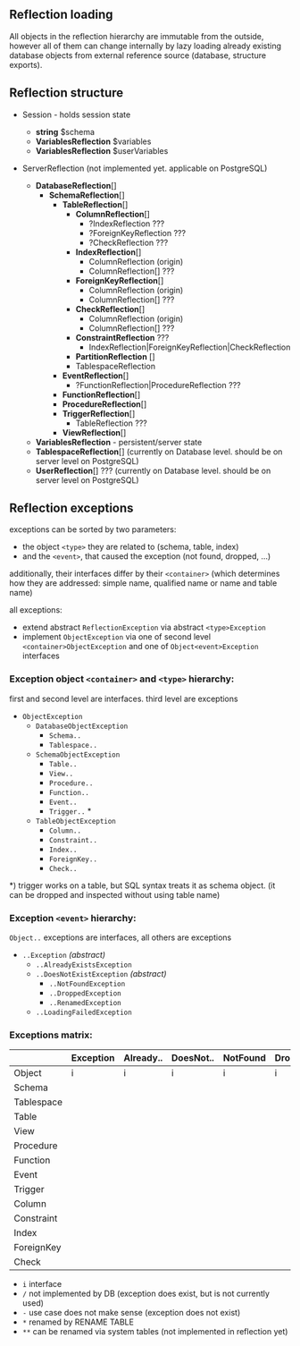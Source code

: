 
## Reflection loading

All objects in the reflection hierarchy are immutable from the outside, however all of them can change internally by 
lazy loading already existing database objects from external reference source (database, structure exports).



## Reflection structure

- Session - holds session state
    - **string** $schema
    - **VariablesReflection** $variables
    - **VariablesReflection** $userVariables

- ServerReflection (not implemented yet. applicable on PostgreSQL)
    - **DatabaseReflection**[]
        - **SchemaReflection**[]
            - **TableReflection**[]
                - **ColumnReflection**[]
                    - ?IndexReflection ???
                    - ?ForeignKeyReflection ???
                    - ?CheckReflection ???
                - **IndexReflection**[]
                    - ColumnReflection (origin)
                    - ColumnReflection[] ???
                - **ForeignKeyReflection**[]
                    - ColumnReflection (origin)
                    - ColumnReflection[] ???
                - **CheckReflection**[]
                    - ColumnReflection (origin)
                    - ColumnReflection[] ???
                - **ConstraintReflection** ???
                    - IndexReflection|ForeignKeyReflection|CheckReflection
                - **PartitionReflection** []
                - TablespaceReflection
            - **EventReflection**[]
                - ?FunctionReflection|ProcedureReflection ???
            - **FunctionReflection**[]
            - **ProcedureReflection**[]
            - **TriggerReflection**[]
                - TableReflection ???
            - **ViewReflection**[]
    - **VariablesReflection** - persistent/server state
    - **TablespaceReflection**[] (currently on Database level. should be on server level on PostgreSQL)
    - **UserReflection**[] ??? (currently on Database level. should be on server level on PostgreSQL)


## Reflection exceptions

exceptions can be sorted by two parameters:
 - the object `<type>` they are related to (schema, table, index)
 - and the `<event>`, that caused the exception (not found, dropped, ...)

additionally, their interfaces differ by their `<container>` (which determines how they are addressed: simple name, qualified name or name and table name)

all exceptions:
 - extend abstract `ReflectionException` via abstract `<type>Exception`
 - implement `ObjectException` via one of second level `<container>ObjectException` and one of `Object<event>Exception` interfaces


### Exception object `<container>` and `<type>` hierarchy:

first and second level are interfaces. third level are exceptions

- `ObjectException`
  - `DatabaseObjectException`
    - `Schema..`
    - `Tablespace..`
  - `SchemaObjectException`
    - `Table..`
    - `View..`
    - `Procedure..`
    - `Function..`
    - `Event..`
    - `Trigger..` *
  - `TableObjectException`
    - `Column..`
    - `Constraint..`
    - `Index..`
    - `ForeignKey..`
    - `Check..`

*) trigger works on a table, but SQL syntax treats it as schema object.
 (it can be dropped and inspected without using table name)


### Exception `<event>` hierarchy:
`Object..` exceptions are interfaces, all others are exceptions

- `..Exception` *(abstract)*
  - `..AlreadyExistsException`
  - `..DoesNotExistException` *(abstract)*
    - `..NotFoundException`
    - `..DroppedException`
    - `..RenamedException`
  - `..LoadingFailedException`


### Exceptions matrix:

|            | Exception | Already.. | DoesNot.. | NotFound | Dropped | Renamed | Loading.. |
|------------|-----------|-----------|-----------|----------|---------|---------|-----------|
| Object     | i         | i         | i         | i        | i       | i       | i         |
| Schema     |           |           |           |          |         | /       |           |
| Tablespace |           |           |           |          |         | /       |           |
| Table      |           |           |           |          |         |         |           |
| View       |           |           |           |          |         | *       |           |
| Procedure  |           |           |           |          |         | **      |           |
| Function   |           |           |           |          |         | **      |           |
| Event      |           |           |           |          |         |         |           |
| Trigger    |           |           |           |          |         | /       |           |
| Column     |           |           |           |          |         |         | -         |
| Constraint |           |           |           |          |         | /       | -         |
| Index      |           |           |           |          |         | /       | -         |
| ForeignKey |           |           |           |          |         | /       | -         |
| Check      |           |           |           |          |         | /       | -         |

- `i` interface 
- `/` not implemented by DB (exception does exist, but is not currently used)
- `-` use case does not make sense (exception does not exist)
- `*` renamed by RENAME TABLE
- `**` can be renamed via system tables (not implemented in reflection yet)
